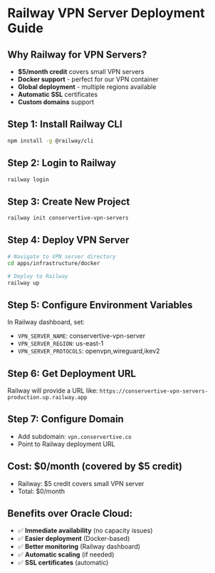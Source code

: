 # Railway VPN Server Deployment Guide

## Why Railway for VPN Servers?
- **$5/month credit** covers small VPN servers
- **Docker support** - perfect for our VPN container
- **Global deployment** - multiple regions available
- **Automatic SSL** certificates
- **Custom domains** support

## Step 1: Install Railway CLI
```bash
npm install -g @railway/cli
```

## Step 2: Login to Railway
```bash
railway login
```

## Step 3: Create New Project
```bash
railway init conservertive-vpn-servers
```

## Step 4: Deploy VPN Server
```bash
# Navigate to VPN server directory
cd apps/infrastructure/docker

# Deploy to Railway
railway up
```

## Step 5: Configure Environment Variables
In Railway dashboard, set:
- `VPN_SERVER_NAME`: conservertive-vpn-server
- `VPN_SERVER_REGION`: us-east-1
- `VPN_SERVER_PROTOCOLS`: openvpn,wireguard,ikev2

## Step 6: Get Deployment URL
Railway will provide a URL like: `https://conservertive-vpn-servers-production.up.railway.app`

## Step 7: Configure Domain
- Add subdomain: `vpn.conservertive.co`
- Point to Railway deployment URL

## Cost: $0/month (covered by $5 credit)
- Railway: $5 credit covers small VPN server
- Total: $0/month

## Benefits over Oracle Cloud:
- ✅ **Immediate availability** (no capacity issues)
- ✅ **Easier deployment** (Docker-based)
- ✅ **Better monitoring** (Railway dashboard)
- ✅ **Automatic scaling** (if needed)
- ✅ **SSL certificates** (automatic)


